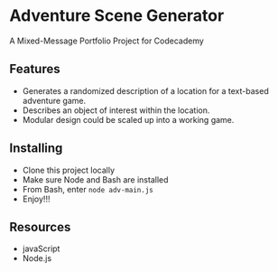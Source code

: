 # Adventure Scene Generator
A Mixed-Message Portfolio Project for Codecademy

## Features
- Generates a randomized description of a location for a text-based adventure game.
- Describes an object of interest within the location.
- Modular design could be scaled up into a working game.

## Installing
- Clone this project locally
- Make sure Node and Bash are installed
- From Bash, enter `node adv-main.js`
- Enjoy!!!

## Resources
- javaScript
- Node.js
